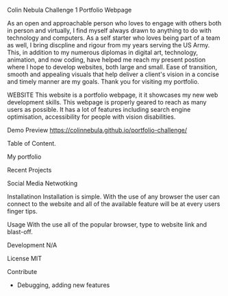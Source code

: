 Colin Nebula
Challenge 1 Portfolio Webpage


As an open and approachable person who loves to engage with others both in person and virtually, I find myself always drawn to anything to do with technology and computers. As a self starter who loves being part of a team as well, I bring discpline and rigour from my years serving the US Army. This, in addition to my numerous diplomas in digital art, technology, animation, and now coding, have helped me reach my present postion where I hope to develop websites, both large and small. Ease of transition, smooth and appealing visuals that help deliver a client's vision in a concise and timely manner are my goals. Thank you for visiting my portfolio.


WEBSITE
This website is a portfolio webpage, it it showcases my new web development skills. 
This webpage is properly geared to reach as many users as possible.
It has a lot of features including search engine optimisation, accessibility for people with vision disabilities.

Demo Preview
https://colinnebula.github.io/portfolio-challenge/

Table of Content.

My portfolio

Recent Projects

Social Media Netwotking


Installatinon
Installation is simple.
With the use of any browser the user can connect to the website and all of the available feature will be at every users finger tips.


Usage
With the use all of the popular browser, type to website link and blast-off.

Development
N/A

License
MIT

Contribute
* Debugging, adding new features
